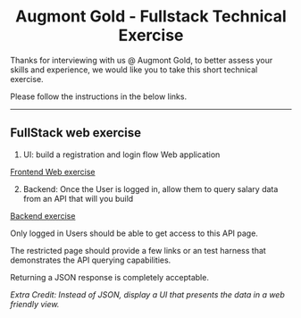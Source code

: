 # <center>Augmont Gold - Fullstack Technical Exercise</center>

Thanks for interviewing with us @ Augmont Gold, to better assess your skills and experience, we would like you to take this short technical exercise.

Please follow the instructions in the below links.

---

## FullStack web exercise

1. UI: build a registration and login flow Web application

[Frontend Web exercise](https://github.com/bh2244/augmont-interview/blob/main/frontend.md)

2. Backend: Once the User is logged in, allow them to query salary data from an API that will you build

[Backend exercise](https://github.com/bh2244/augmont-interview/blob/main/backend.md)

Only logged in Users should be able to get access to this API page.

The restricted page should provide a few links or an test harness that demonstrates the API querying capabilities.

Returning a JSON response is completely acceptable.

_Extra Credit: Instead of JSON, display a UI that presents the data in a web friendly view._
